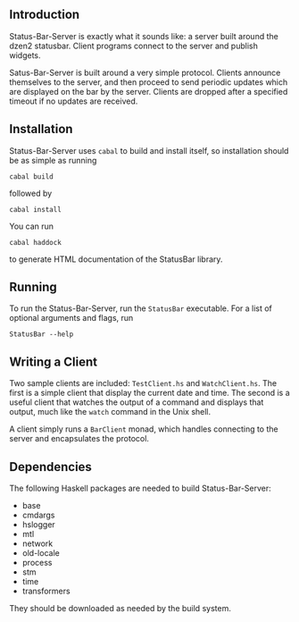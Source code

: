 Introduction
------------

Status-Bar-Server is exactly what it sounds like: a server built around the
dzen2 statusbar. Client programs connect to the server and publish widgets.

Satus-Bar-Server is built around a very simple protocol. Clients announce
themselves to the server, and then proceed to send periodic updates which are
displayed on the bar by the server. Clients are dropped after a specified
timeout if no updates are received.

Installation
------------

Status-Bar-Server uses `cabal` to build and install itself, so installation
should be as simple as running

    cabal build

followed by

    cabal install

You can run

    cabal haddock

to generate HTML documentation of the StatusBar library.

Running
-------

To run the Status-Bar-Server, run the `StatusBar` executable. For a list of
optional arguments and flags, run

    StatusBar --help

Writing a Client
----------------

Two sample clients are included: `TestClient.hs` and `WatchClient.hs`. The
first is a simple client that display the current date and time. The second is
a useful client that watches the output of a command and displays that output,
much like the `watch` command in the Unix shell.

A client simply runs a `BarClient` monad, which handles connecting to the
server and encapsulates the protocol.

Dependencies
------------

The following Haskell packages are needed to build Status-Bar-Server:

* base
* cmdargs
* hslogger
* mtl
* network
* old-locale
* process
* stm
* time
* transformers

They should be downloaded as needed by the build system.

